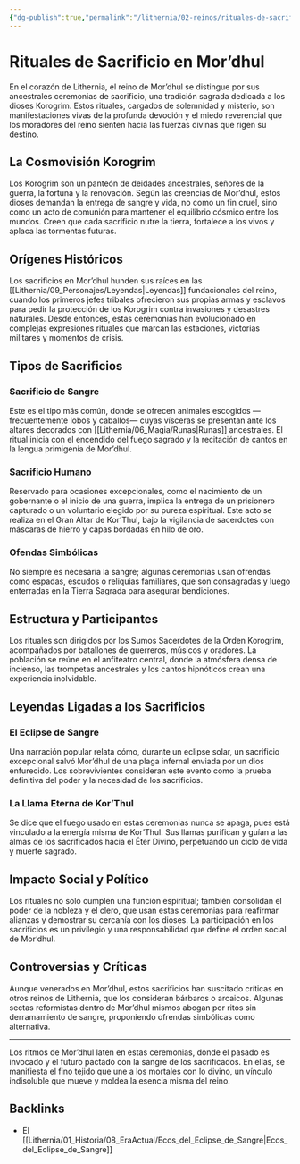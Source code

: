 ```yaml
---
{"dg-publish":true,"permalink":"/lithernia/02-reinos/rituales-de-sacrificio-en-mor-dhul/","title":"Rituales de Sacrificio en Mor’dhul","tags":["lithernia","ritual","lore","mordhul","korogrim"]}
---
```


# Rituales de Sacrificio en Mor’dhul

En el corazón de Lithernia, el reino de Mor’dhul se distingue por sus ancestrales ceremonias de sacrificio, una tradición sagrada dedicada a los dioses Korogrim. Estos rituales, cargados de solemnidad y misterio, son manifestaciones vivas de la profunda devoción y el miedo reverencial que los moradores del reino sienten hacia las fuerzas divinas que rigen su destino.

## La Cosmovisión Korogrim

Los Korogrim son un panteón de deidades ancestrales, señores de la guerra, la fortuna y la renovación. Según las creencias de Mor’dhul, estos dioses demandan la entrega de sangre y vida, no como un fin cruel, sino como un acto de comunión para mantener el equilibrio cósmico entre los mundos. Creen que cada sacrificio nutre la tierra, fortalece a los vivos y aplaca las tormentas futuras.

## Orígenes Históricos

Los sacrificios en Mor’dhul hunden sus raíces en las [[Lithernia/09_Personajes/Leyendas\|Leyendas]] fundacionales del reino, cuando los primeros jefes tribales ofrecieron sus propias armas y esclavos para pedir la protección de los Korogrim contra invasiones y desastres naturales. Desde entonces, estas ceremonias han evolucionado en complejas expresiones rituales que marcan las estaciones, victorias militares y momentos de crisis.

## Tipos de Sacrificios

### Sacrificio de Sangre

Este es el tipo más común, donde se ofrecen animales escogidos —frecuentemente lobos y caballos— cuyas vísceras se presentan ante los altares decorados con [[Lithernia/06_Magia/Runas\|Runas]] ancestrales. El ritual inicia con el encendido del fuego sagrado y la recitación de cantos en la lengua primigenia de Mor’dhul.

### Sacrificio Humano

Reservado para ocasiones excepcionales, como el nacimiento de un gobernante o el inicio de una guerra, implica la entrega de un prisionero capturado o un voluntario elegido por su pureza espiritual. Este acto se realiza en el Gran Altar de Kor’Thul, bajo la vigilancia de sacerdotes con máscaras de hierro y capas bordadas en hilo de oro.

### Ofendas Simbólicas

No siempre es necesaria la sangre; algunas ceremonias usan ofrendas como espadas, escudos o reliquias familiares, que son consagradas y luego enterradas en la Tierra Sagrada para asegurar bendiciones.

## Estructura y Participantes

Los rituales son dirigidos por los Sumos Sacerdotes de la Orden Korogrim, acompañados por batallones de guerreros, músicos y oradores. La población se reúne en el anfiteatro central, donde la atmósfera densa de incienso, las trompetas ancestrales y los cantos hipnóticos crean una experiencia inolvidable.

## Leyendas Ligadas a los Sacrificios

### El Eclipse de Sangre

Una narración popular relata cómo, durante un eclipse solar, un sacrificio excepcional salvó Mor’dhul de una plaga infernal enviada por un dios enfurecido. Los sobrevivientes consideran este evento como la prueba definitiva del poder y la necesidad de los sacrificios.

### La Llama Eterna de Kor’Thul

Se dice que el fuego usado en estas ceremonias nunca se apaga, pues está vinculado a la energía misma de Kor’Thul. Sus llamas purifican y guían a las almas de los sacrificados hacia el Éter Divino, perpetuando un ciclo de vida y muerte sagrado.

## Impacto Social y Político

Los rituales no solo cumplen una función espiritual; también consolidan el poder de la nobleza y el clero, que usan estas ceremonias para reafirmar alianzas y demostrar su cercanía con los dioses. La participación en los sacrificios es un privilegio y una responsabilidad que define el orden social de Mor’dhul.

## Controversias y Críticas

Aunque venerados en Mor’dhul, estos sacrificios han suscitado críticas en otros reinos de Lithernia, que los consideran bárbaros o arcaicos. Algunas sectas reformistas dentro de Mor’dhul mismos abogan por ritos sin derramamiento de sangre, proponiendo ofrendas simbólicas como alternativa.

---

Los ritmos de Mor’dhul laten en estas ceremonias, donde el pasado es invocado y el futuro pactado con la sangre de los sacrificados. En ellas, se manifiesta el fino tejido que une a los mortales con lo divino, un vínculo indisoluble que mueve y moldea la esencia misma del reino.

## Backlinks
- El [[Lithernia/01_Historia/08_EraActual/Ecos_del_Eclipse_de_Sangre\|Ecos_del_Eclipse_de_Sangre]]
